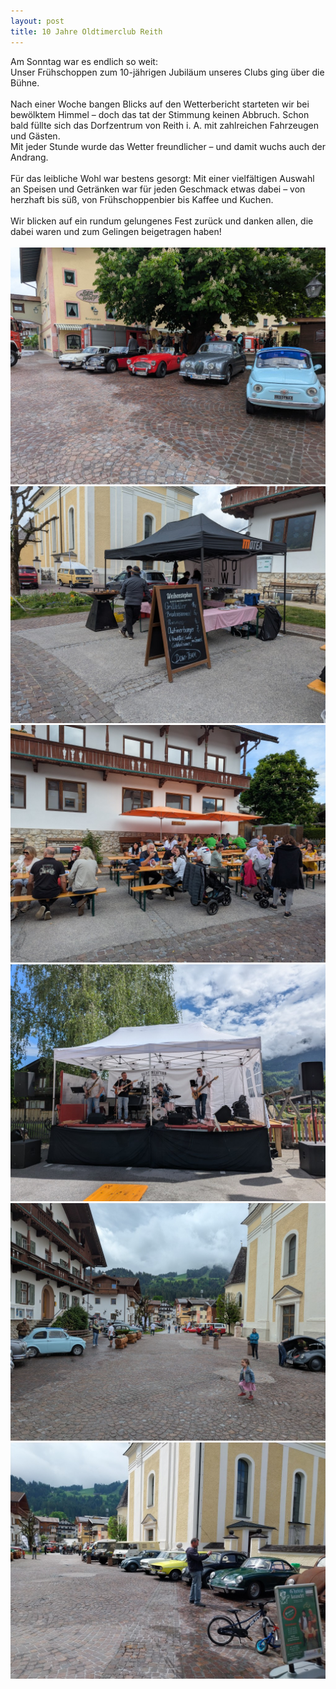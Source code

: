 ```yaml
---
layout: post
title: 10 Jahre Oldtimerclub Reith
---
```

Am Sonntag war es endlich so weit:<br>
Unser Frühschoppen zum 10-jährigen Jubiläum unseres Clubs ging über die Bühne.<br><br>
Nach einer Woche bangen Blicks auf den Wetterbericht starteten wir bei bewölktem Himmel – doch das tat der Stimmung keinen Abbruch. Schon bald füllte sich das Dorfzentrum von Reith i. A. mit zahlreichen Fahrzeugen und Gästen.<br>
Mit jeder Stunde wurde das Wetter freundlicher – und damit wuchs auch der Andrang.<br><br>
Für das leibliche Wohl war bestens gesorgt: Mit einer vielfältigen Auswahl an Speisen und Getränken war für jeden Geschmack etwas dabei – von herzhaft bis süß, von Frühschoppenbier bis Kaffee und Kuchen.<br><br>
Wir blicken auf ein rundum gelungenes Fest zurück und danken allen, die dabei waren und zum Gelingen beigetragen haben!<br>
<br/>
[![](/img/fruehshoppen/01.jpg)](/img/fruehshoppen/01.jpg)
[![](/img/fruehshoppen/02.jpg)](/img/fruehshoppen/02.jpg)
[![](/img/fruehshoppen/03.jpg)](/img/fruehshoppen/03.jpg)
[![](/img/fruehshoppen/04.jpg)](/img/fruehshoppen/04.jpg)
[![](/img/fruehshoppen/05.jpg)](/img/fruehshoppen/05.jpg)
[![](/img/fruehshoppen/06.jpg)](/img/fruehshoppen/06.jpg)

